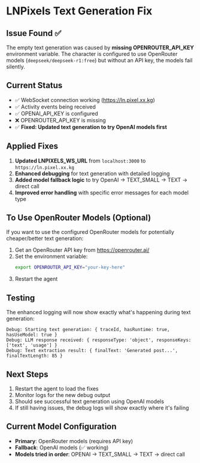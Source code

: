 # LNPixels Text Generation Fix

## Issue Found ✅

The empty text generation was caused by **missing OPENROUTER_API_KEY** environment variable. The character is configured to use OpenRouter models (`deepseek/deepseek-r1:free`) but without an API key, the models fail silently.

## Current Status

- ✅ WebSocket connection working (https://ln.pixel.xx.kg)
- ✅ Activity events being received  
- ✅ OPENAI_API_KEY is configured
- ❌ OPENROUTER_API_KEY is missing
- ✅ **Fixed: Updated text generation to try OpenAI models first**

## Applied Fixes

1. **Updated LNPIXELS_WS_URL** from `localhost:3000` to `https://ln.pixel.xx.kg`
2. **Enhanced debugging** for text generation with detailed logging
3. **Added model fallback logic** to try OpenAI → TEXT_SMALL → TEXT → direct call
4. **Improved error handling** with specific error messages for each model type

## To Use OpenRouter Models (Optional)

If you want to use the configured OpenRouter models for potentially cheaper/better text generation:

1. Get an OpenRouter API key from https://openrouter.ai/
2. Set the environment variable:
   ```bash
   export OPENROUTER_API_KEY="your-key-here"
   ```
3. Restart the agent

## Testing

The enhanced logging will now show exactly what's happening during text generation:

```
Debug: Starting text generation: { traceId, hasRuntime: true, hasUseModel: true }
Debug: LLM response received: { responseType: 'object', responseKeys: ['text', 'usage'] }
Debug: Text extraction result: { finalText: 'Generated post...', finalTextLength: 85 }
```

## Next Steps

1. Restart the agent to load the fixes
2. Monitor logs for the new debug output
3. Should see successful text generation using OpenAI models
4. If still having issues, the debug logs will show exactly where it's failing

## Current Model Configuration

- **Primary**: OpenRouter models (requires API key)
- **Fallback**: OpenAI models (✅ working)
- **Models tried in order**: OPENAI → TEXT_SMALL → TEXT → direct call
